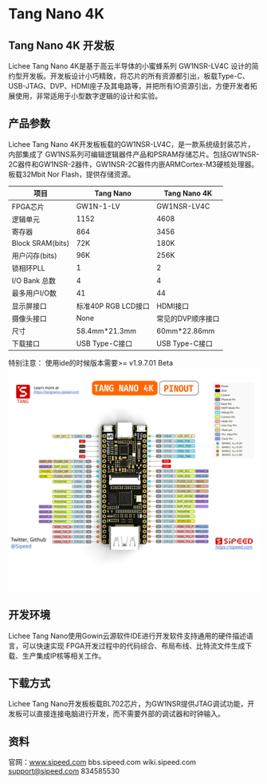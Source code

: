# Tang Nano 4K 

## Tang Nano 4K 开发板
Lichee Tang Nano 4K是基于高云半导体的小蜜蜂系列 GW1NSR-LV4C 设计的简约型开发板。开发板设计小巧精致，将芯片的所有资源都引出，板载Type-C、USB-JTAG、DVP、HDMI座子及其电路等，并把所有IO资源引出，方便开发者拓展使用，非常适用于小型数字逻辑的设计和实验。

## 产品参数
Lichee Tang Nano 4K开发板板载的GW1NSR-LV4C，是一款系统级封装芯片，内部集成了 GW1NS系列可编辑逻辑器件产品和PSRAM存储芯片。包括GW1NSR-2C器件和GW1NSR-2器件，GW1NSR-2C器件内嵌ARMCortex-M3硬核处理器。板载32Mbit Nor Flash，提供存储资源。

| 项目 | Tang Nano | Tang Nano 4K |
| --- | --- | --- |
| FPGA芯片 | GW1N-1-LV | GW1NSR-LV4C |
| 逻辑单元 | 1152 | 4608 |
| 寄存器 | 864 | 3456 |
| Block SRAM(bits) | 72K | 180K |
| 用户闪存(bits) | 96K | 256K |
| 锁相环PLL | 1 | 2 |
| I/O Bank 总数 | 4 | 4 |
| 最多用户I/O数 | 41 | 44 |
| 显示屏接口 | 标准40P RGB LCD接口 | HDMI接口 |
| 摄像头接口 | None | 常见的DVP顺序接口 | 
| 尺寸 | 58.4mm\*21.3mm | 60mm\*22.86mm |
| 下载接口 | USB Type-C接口 | USB Type-C接口 |


特别注意：
使用ide的时候版本需要>= v1.9.7.01 Beta
![](Tang_nano_4K_20210810_mod7.SVG)
## 开发环境
Lichee Tang Nano使用Gowin云源软件IDE进行开发软件支持通用的硬件描述语言，可以快速实现 FPGA开发过程中的代码综合、布局布线、比特流文件生成下载、生产集成IP核等相关工作。

## 下载方式
Lichee Tang Nano开发板板载BL702芯片，为GW1NSR提供JTAG调试功能，开发板可以直接连接电脑进行开发，而不需要外部的调试器和时钟输入。


## 资料
官网：www.sipeed.com
bbs.sipeed.com
wiki.sipeed.com
support@sipeed.com
834585530